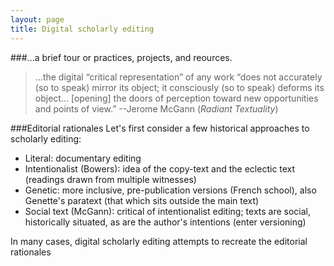 ```yaml
---
layout: page
title: Digital scholarly editing
---
```

###...a brief tour or practices, projects, and reources.

> …the digital “critical representation” of any work “does not accurately (so to speak) mirror its object; it consciously (so to speak) deforms its object… [opening] the doors of perception toward new opportunities and points of view.”  --Jerome McGann (_Radiant Textuality_)

###Editorial rationales
Let's first consider a few historical approaches to scholarly editing:
* Literal: documentary editing
* Intentionalist (Bowers): idea of the copy-text and the eclectic text (readings drawn from multiple witnesses)
* Genetic: more inclusive, pre-publication versions (French school), also Genette's paratext (that which sits outside the main text)
* Social text (McGann): critical of intentionalist editing; texts are social, historically situated, as are the author's intentions (enter versioning)

In many cases, digital scholarly editing attempts to recreate the editorial rationales 
